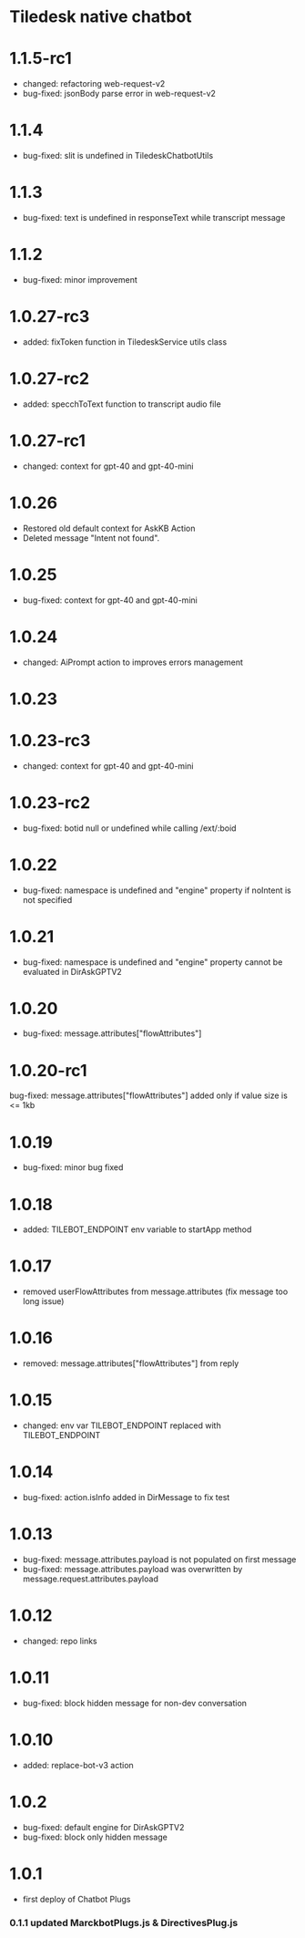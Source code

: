 # Tiledesk native chatbot


# 1.1.5-rc1
- changed: refactoring web-request-v2
- bug-fixed: jsonBody parse error in web-request-v2

# 1.1.4
- bug-fixed: slit is undefined in TiledeskChatbotUtils

# 1.1.3
- bug-fixed: text is undefined in responseText while transcript message

# 1.1.2
- bug-fixed: minor improvement

# 1.0.27-rc3
- added: fixToken function in TiledeskService utils class

# 1.0.27-rc2
- added: specchToText function to transcript audio file

# 1.0.27-rc1
- changed: context for gpt-40 and gpt-40-mini

# 1.0.26
- Restored old default context for AskKB Action
- Deleted message "Intent not found".

# 1.0.25
- bug-fixed: context for gpt-40 and gpt-40-mini

# 1.0.24
- changed: AiPrompt action to improves errors management

# 1.0.23

# 1.0.23-rc3
- changed: context for gpt-40 and gpt-40-mini

# 1.0.23-rc2
- bug-fixed: botid null or undefined while calling /ext/:boid

# 1.0.22
- bug-fixed: namespace is undefined and "engine" property if noIntent is not specified

# 1.0.21
- bug-fixed: namespace is undefined and "engine" property cannot be evaluated in DirAskGPTV2

# 1.0.20
- bug-fixed: message.attributes["flowAttributes"]

# 1.0.20-rc1
bug-fixed: message.attributes["flowAttributes"] added only if value size is <= 1kb

# 1.0.19
- bug-fixed: minor bug fixed

# 1.0.18
- added: TILEBOT_ENDPOINT env variable to startApp method

# 1.0.17
- removed userFlowAttributes from message.attributes (fix message too long issue)

# 1.0.16
 - removed: message.attributes["flowAttributes"] from reply

# 1.0.15
- changed: env var TILEBOT_ENDPOINT replaced with TILEBOT_ENDPOINT

# 1.0.14
- bug-fixed: action.isInfo added in DirMessage to fix test

# 1.0.13
 - bug-fixed: message.attributes.payload is not populated on first message
 - bug-fixed: message.attributes.payload was overwritten by message.request.attributes.payload
 
# 1.0.12
- changed: repo links

# 1.0.11
- bug-fixed: block hidden message for non-dev conversation

# 1.0.10
- added: replace-bot-v3 action

# 1.0.2
- bug-fixed: default engine for DirAskGPTV2
- bug-fixed: block only hidden message

# 1.0.1
- first deploy of Chatbot Plugs

### 0.1.1 updated MarckbotPlugs.js & DirectivesPlug.js
